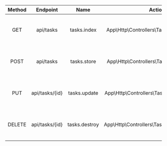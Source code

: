 |     Method     |       Endpoint   |     Name      |                   Action                    |     Description    |
| :------------: | :--------------: | :-----------: | :-----------------------------------------: | :--------:         |
|      GET       |    api/tasks     |  tasks.index  |  App\Http\Controllers\TaskController@index  |tasksテーブルの全レコードを取得する
|      POST      |    api/tasks     |  tasks.store  |  App\Http\Controllers\TaskController@store  |tasksテーブルにレコードを新規作成する
|      PUT       | api/tasks/{id}   | tasks.update  | App\Http\Controllers\TaskController@update  |tasksテーブルのidのレコードを更新する
|     DELETE     | api/tasks/{id}   | tasks.destroy | App\Http\Controllers\TaskController@destroy |tasksテーブルのidのレコードを削除する
